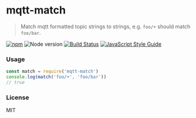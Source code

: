 # mqtt-match

> Match mqtt formatted topic strings to strings, e.g. `foo/+` should match `foo/bar`.

[![npm](https://img.shields.io/npm/v/mqtt-match.svg)](https://www.npmjs.com/package/mqtt-match)
![Node version](https://img.shields.io/node/v/mqtt-match.svg)
[![Build Status](https://travis-ci.org/ralphtheninja/mqtt-match.svg?branch=master)](https://travis-ci.org/ralphtheninja/mqtt-match)
[![JavaScript Style Guide](https://img.shields.io/badge/code_style-standard-brightgreen.svg)](https://standardjs.com)

### Usage

```js
const match = require('mqtt-match')
console.log(match('foo/+', 'foo/bar'))
// true
```

### License
MIT
